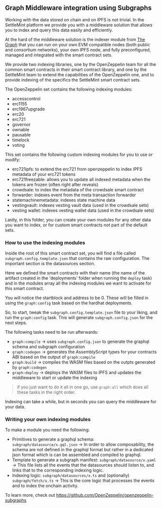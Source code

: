 ## Graph Middleware integration using Subgraphs

Working with the data stored on chain and on IPFS is not trivial. In the SettleMint platform we provide you with a middleware solution that allows you to index and query this data easily and efficiently.

At the hard of the middleware solution is the indexer module from [The Graph](https://thegraph.com/) that you can run on your own EVM compatible nodes (both public and consortium networks), your own IPFS node, and fully preconfigured, managed and integrated with the smart contract sets.

We provide two indexing libraries, one by the OpenZeppelin team for all the common smart contracts in their smart contract library, and one by the SettleMint team to extend the capabilities of the OpenZeppelin one, and to provide indexing of the specifics the SettleMint smart contract sets.

The OpenZeppelin set contains the following indexing modules:

- accesscontrol
- erc1155
- erc1967upgrade
- erc20
- erc721
- governor
- ownable
- pausable
- timelock
- voting

This set contains the following custom indexing modules for you to use or modify:

- erc721ipfs: to extend the erc721 from openzeppelin to index IPFS metadata of your erc721 tokens
- erc721freezable: allows you to update all indexed metadata when the tokens are frozen (often right after reveals)
- crowdsale: to index the metadata of the crowdsale smart contract
- forwarder: indexes event from the meta transaction forwarder
- statemachinemetadata: indexes state machine data
- vestingvault: indexes vesting vault data (used in the crowdsale sets)
- vesting wallet: indexes vesting wallet data (used in the crowdsale sets)

Lastly, in this folder, you can create your own modules for any other data you want to index, or for custom smart contracts not part of the default sets.

### How to use the indexing modules

Inside the root of this smart contract set, you will find a file called `subgraph.config.template.json` that contains the raw configuration. The important section is the datasources section.

Here we defined the smart contracts with their name (the name of the artifact created in the 'deployments' folder when running the `deploy` task) and in the modules array all the indexing modules we want to activate for this smart contract.

You will notice the startblock and address to be 0. These will be filled in using the `graph:config` task based on the hardhat deployments.

So, to start, tweak the `subgraph.config.template.json` file to your liking, and run the `graph:config` task. This will generate `subgraph.config.json` for the next steps.

The following tasks need to be run afterwards:

- `graph:compile` -> uses `subgraph.config.json` to generate the graphql schema and subgraph configuration
- `graph:codegen` -> generates the AssemblyScript types for your contracts ABI based on the output of `graph:compile`
- `graph:build` -> compiles the WASM files based on the outpts generated by `graph:codegen`
- `graph:deploy` -> deploys the WASM files to IPFS and updates the middleware to start or update the indexing

> if you just want to do it all in one go, use `graph:all` which does all these tasks in the right order.

Indexing can take a while, but in seconds you can query the middleware for your data.

### Writing your own indexing modules

To make a module you need the following:

- Primitives to generate a graphql schema: `subgraph/datasource/x.gql.json` -> In order to allow composability, the schema are not defined in the graphql format but rather in a dedicated json format which is can be assembled and compiled to graphql.
- Template to generate a subgraph manifest: `subgraph/datasource/x.yaml` -> This file lists all the events that the datasources should listen to, and links that to the corresponding indexing logic.
- Indexing logic: `subgraph/datasources/x.ts` and (optionally) `subgraph/fetch/x.ts` -> This is the core logic that processes the events and to index the onchain activity.

To learn more, check out <https://github.com/OpenZeppelin/openzeppelin-subgraphs>
